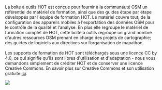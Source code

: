 
La boîte à outils HOT est conçue pour fournir à la communauté OSM un référentiel de matériel de formation, ainsi que des guides étape par étape développés par l'équipe de formation HOT. Le matériel couvre tout, de la configuration des appareils mobiles à l'exportation des données OSM pour le contrôle de la qualité et l'analyse. En plus elle regroupe le matériel de formation complet de HOT, cette boîte à outils regroupe un grand nombre d'autres ressources OSM prenant en charge des projets de cartographie; des guides de logiciels aux directives sur l’organisation de mapathon.
<br><br>
Les supports de formation de HOT sont téléchargés sous une licence CC by 4.0, ce qui signifie qu'ils sont libres d'utilisation et d'adaptation - nous vous demandons simplement de créditer HOT et de conserver une licence Creative Commons. En savoir plus sur Creative Commons et son utilisation gratuite [ici](https://creativecommons.org/licenses/by/4.0/).

![](/images/toolbox_overview_flipped.PNG)
